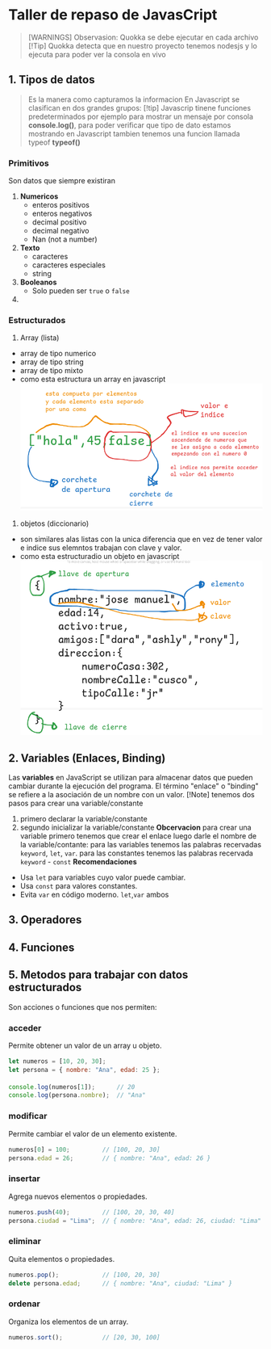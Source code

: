  # Taller de repaso de JavasCript
> [WARNINGS] Observasion: Quokka se debe ejecutar en cada archivo 
> [!Tip] Quokka detecta que en nuestro proyecto tenemos nodesjs y lo ejecuta para poder ver la consola en vivo 
 ## 1. Tipos de datos
 > Es la manera como capturamos la informacion 
 > En Javascript se clasifican en dos grandes grupos:
 > [!tip]
  Javascrip tinene funciones predeterminados por ejemplo para mostrar un mensaje por consola **console.log()**, para poder verificar que tipo de dato estamos mostrando en Javascript tambien tenemos una funcion llamada typeof **typeof()**  
 ### Primitivos 
 Son datos que siempre existiran 
 1. **Numericos** 
    - enteros positivos 
    - enteros negativos 
    - decimal positivo 
    - decimal negativo 
    - Nan (not a number)
 2. **Texto**
    - caracteres 
    - caracteres especiales 
    - string
 3. **Booleanos**
    - Solo pueden ser `true` o `false`
 4. 
 ### Estructurados 
 1. Array (lista)
   - array de tipo numerico
   - array de tipo string
   - array de tipo mixto
 - como esta estructura un array en javascript 
   ![alt text](./assets/image.png)
 1. objetos (diccionario)  
   - son similares alas listas con la unica diferencia que en vez de tener valor e indice sus elemntos trabajan con clave y valor.
 - como esta estructuradio un objeto en javascript
   ![alt text](./assets/image01.png)   
 ## 2. Variables (Enlaces, Binding)
 Las **variables** en JavaScript se utilizan para almacenar datos que pueden cambiar durante la ejecución del programa. El término "enlace" o "binding" se refiere a la asociación de un nombre con un valor.
 [!Note]
 tenemos dos pasos para crear una variable/constante
 1. primero declarar la variable/constante
 2. segundo inicializar la variable/constante
 **Obcervacion** para crear una variable primero tenemos que crear el enlace luego darle el nombre de la variable/contante: para las variables tenemos las palabras recervadas `keyword`, `let`, `var`.
 para las constantes tenemos las palabras recervada
 `keyword` - `const`
**Recomendaciones** 
- Usa `let` para variables cuyo valor puede cambiar.
- Usa `const` para valores constantes.
- Evita `var` en código moderno.
 `let`,`var` ambos 
 ## 3. Operadores
 ## 4. Funciones 
 ## 5. Metodos para trabajar con datos estructurados 
 Son acciones o funciones que nos permiten:

### acceder
Permite obtener un valor de un array u objeto.
```javascript
let numeros = [10, 20, 30];
let persona = { nombre: "Ana", edad: 25 };

console.log(numeros[1]);      // 20
console.log(persona.nombre);  // "Ana"
```

### modificar
Permite cambiar el valor de un elemento existente.
```javascript
numeros[0] = 100;         // [100, 20, 30]
persona.edad = 26;        // { nombre: "Ana", edad: 26 }
```

### insertar
Agrega nuevos elementos o propiedades.
```javascript
numeros.push(40);         // [100, 20, 30, 40]
persona.ciudad = "Lima";  // { nombre: "Ana", edad: 26, ciudad: "Lima" }
```

### eliminar
Quita elementos o propiedades.
```javascript
numeros.pop();            // [100, 20, 30]
delete persona.edad;      // { nombre: "Ana", ciudad: "Lima" }
```

### ordenar
Organiza los elementos de un array.
```javascript
numeros.sort();           // [20, 30, 100]
```